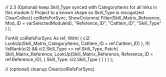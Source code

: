 // 2.3 (Optional) keep Skill_Type synced with CategoryItems for all links in this module
// Project to a known shape so Skill_Type is recognized
ClearCollect(
    colRefsForSync,
    ShowColumns(
        Filter(Skill_Matrix_Reference, Mod_ID = varSelectedModuleId),
        "Reference_ID", "CatItem_ID", "Skill_Type"
    )
);

ForAll(
    colRefsForSync As ref,
    With(
        { ci2: LookUp(Skill_Matrix_CategoryItems, CatItem_ID = ref.CatItem_ID) },
        If(
            !IsBlank(ci2) && ci2.Skill_Type <> ref.Skill_Type,
            Patch(
                Skill_Matrix_Reference,
                LookUp(Skill_Matrix_Reference, Reference_ID = ref.Reference_ID),
                { Skill_Type: ci2.Skill_Type }
            )
        )
    )
);

// (optional) cleanup
Clear(colRefsForSync)
